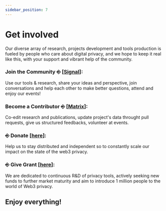 ```yaml
---
sidebar_position: 7
---
```


# Get involved

Our diverse array of research, projects development and tools production is fueled by people who care about digital privacy, and we hope to keep it real like this, with your support and vibrant help of the community.

### Join the Community ⎆ [[Signal](https://signal.group/#CjQKIH-1ZYEGp50OBvbJRbITIRxDzjH2pSxl7vdkVZs9g5vgEhDAKUlgYdpxpCpTkNVxow4X)]: 
Use our tools & research, share your ideas and perspective, join conversations and help each other to make better questions, attend and enjoy our events!

### Become a Contributor ⎆ [[Matrix](https://matrix.to/#/#web3privacy:gwei.cz)]: 
Co-edit research and publications, update project's data throught pull requests, give us structured feedbacks, volunteer at events.

### ⎆ Donate [[here](https://docs.web3privacy.info/donate)]: 
Help us to stay distributed and independent so to constantly scale our impact on the state of the web3 privacy.

### ⎆ Give Grant [[here](https://github.com/web3privacy/grants/tree/main)]: 
We are dedicated to continuous R&D of privacy tools, actively seeking new funds to further market maturity and aim to introduce 1 million people to the world of Web3 privacy.


## Enjoy everything!
